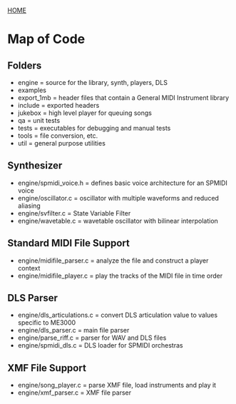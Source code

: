 [HOME](docs/README.md)

# Map of Code

## Folders

* engine = source for the library, synth, players, DLS
* examples
* export_1mb = header files that contain a General MIDI Instrument library
* include = exported headers
* jukebox = high level player for queuing songs
* qa = unit tests
* tests = executables for debugging and manual tests
* tools = file conversion, etc.
* util = general purpose utilities

## Synthesizer

* engine/spmidi_voice.h = defines basic voice architecture for an SPMIDI voice
* engine/oscillator.c = oscillator with multiple waveforms and reduced aliasing
* engine/svfilter.c = State Variable Filter
* engine/wavetable.c = wavetable oscillator with bilinear interpolation

## Standard MIDI File Support

* engine/midifile_parser.c = analyze the file and construct a player context
* engine/midifile_player.c = play the tracks of the MIDI file in time order

## DLS Parser

* engine/dls_articulations.c = convert DLS articulation value to values specific to ME3000
* engine/dls_parser.c = main file parser
* engine/parse_riff.c = parser for WAV and DLS files
* engine/spmidi_dls.c = DLS loader for SPMIDI orchestras

## XMF File Support

* engine/song_player.c = parse XMF file, load instruments and play it
* engine/xmf_parser.c = XMF file parser


